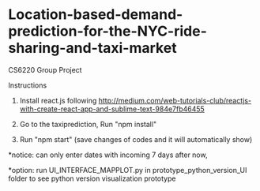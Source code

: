 # Location-based-demand-prediction-for-the-NYC-ride-sharing-and-taxi-market
CS6220 Group Project

Instructions

1. Install react.js following http://medium.com/web-tutorials-club/reactjs-with-create-react-app-and-sublime-text-984e7fb46455

2. Go to the taxiprediction, Run "npm install"

3. Run "npm start" (save changes of codes and it will automatically show)


*notice: can only enter dates with incoming 7 days after now,

*option: run UI_INTERFACE_MAPPLOT.py in prototype_python_version_UI folder to see python version visualization prototype

